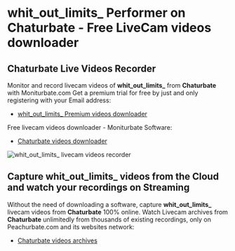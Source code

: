 # whit_out_limits_ Performer on Chaturbate - Free LiveCam videos downloader

## Chaturbate Live Videos Recorder

Monitor and record livecam videos of **whit_out_limits_** from **Chaturbate** with Moniturbate.com
Get a premium trial for free by just and only registering with your Email address:
* [whit_out_limits_ Premium videos downloader](https://moniturbate.com/request-demo-licence-key.html)

Free livecam videos downloader - Moniturbate Software:
* [Chaturbate videos downloader](https://moniturbate.com/moniturbate-download-software.html)

![whit_out_limits_ livecam videos recorder](https://peachurnet.com/templates/moniturbate-software.png)


## Capture whit_out_limits_ videos from the Cloud and watch your recordings on Streaming

Without the need of downloading a software, capture **whit_out_limits_** livecam videos from **Chaturbate** 100% online.
Watch Livecam archives from **Chaturbate** unlimitedly from thousands of existing recordings, only on Peachurbate.com and its websites network:
* [Chaturbate videos archives](https://peachurnet.com/)